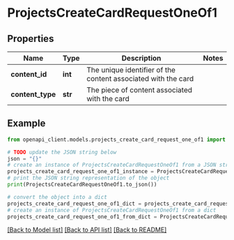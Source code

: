 # ProjectsCreateCardRequestOneOf1


## Properties

Name | Type | Description | Notes
------------ | ------------- | ------------- | -------------
**content_id** | **int** | The unique identifier of the content associated with the card | 
**content_type** | **str** | The piece of content associated with the card | 

## Example

```python
from openapi_client.models.projects_create_card_request_one_of1 import ProjectsCreateCardRequestOneOf1

# TODO update the JSON string below
json = "{}"
# create an instance of ProjectsCreateCardRequestOneOf1 from a JSON string
projects_create_card_request_one_of1_instance = ProjectsCreateCardRequestOneOf1.from_json(json)
# print the JSON string representation of the object
print(ProjectsCreateCardRequestOneOf1.to_json())

# convert the object into a dict
projects_create_card_request_one_of1_dict = projects_create_card_request_one_of1_instance.to_dict()
# create an instance of ProjectsCreateCardRequestOneOf1 from a dict
projects_create_card_request_one_of1_from_dict = ProjectsCreateCardRequestOneOf1.from_dict(projects_create_card_request_one_of1_dict)
```
[[Back to Model list]](../README.md#documentation-for-models) [[Back to API list]](../README.md#documentation-for-api-endpoints) [[Back to README]](../README.md)



